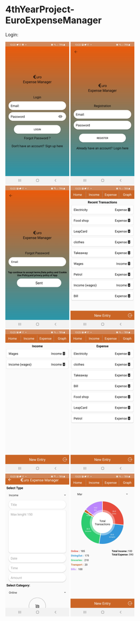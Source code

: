 # 4thYearProject-EuroExpenseManager

<p> Login: </p>
<img src = "Images/Login.jpg" width = 200>  <img src = "Images/reg.jpg" width = 200>



<img src = "Images/forgotpass.jpg" width = 200>

<img src = "Images/home.jpg" width = 200>

<img src = "Images/income.jpg" width = 200>

<img src = "Images/expenses.jpg" width = 200>

<img src = "Images/new.jpg" width = 200>

<img src = "Images/graph.jpg" width = 200>
